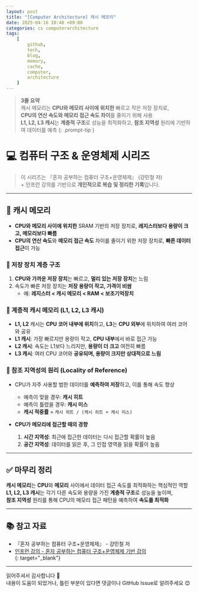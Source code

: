 ```yaml
---
layout: post
title: "[Computer Architecture] 캐시 메모리"
date: 2025-04-16 10:48 +09:00
categories: cs computerarchitecture
tags:
    [
        github,
        tech,
        blog,
        memory,
        cache,
        computer,
        architecture
    ]
---
```


> **3줄 요약**
<br>캐시 메모리는 **CPU와 메모리 사이에 위치한** 빠르고 작은 저장 장치로,
<br>**CPU의 연산 속도와 메모리 접근 속도 차이**를 줄이기 위해 사용
<br>**L1, L2, L3 캐시**는 **계층적 구조**로 성능을 최적화하고, **참조 지역성** 원리에 기반하여 데이터를 예측
{: .prompt-tip }

# 💻 컴퓨터 구조 & 운영체제 시리즈

> 이 시리즈는 『혼자 공부하는 컴퓨터 구조+운영체제』 (강민철 저)
> <br> + 인프런 강의를 기반으로 **개인적으로 복습 및 정리한 기록**입니다.

---

## 💾 캐시 메모리

- **CPU와 메모리 사이에 위치한** SRAM 기반의 저장 장치로, **레지스터보다 용량이 크고, 메모리보다 빠름**
- **CPU의 연산 속도**와 **메모리 접근 속도** 차이를 줄이기 위한 저장 장치로, **빠른 데이터 접근**이 가능

### 🔸 저장 장치 계층 구조

1. **CPU와 가까운 저장 장치**는 빠르고, **멀리 있는 저장 장치**는 느림  
2. 속도가 빠른 저장 장치는 **저장 용량이 작고, 가격이 비쌈**  
   - 예: **레지스터 < 캐시 메모리 < RAM < 보조기억장치**

### 🔸 계층적 캐시 메모리 (L1, L2, L3 캐시)

- **L1, L2** 캐시는 **CPU 코어 내부에 위치**하고, **L3**는 **CPU 외부**에 위치하여 여러 코어와 공유  
- **L1 캐시**: 가장 빠르지만 용량이 작고, **CPU 내부**에서 바로 접근 가능  
- **L2 캐시**: 속도는 L1보다 느리지만, **용량이 더 크고** 여전히 빠름  
- **L3 캐시**: 여러 CPU 코어와 **공유되며, 용량이 크지만 상대적으로 느림**

### 🔸 참조 지역성의 원리 (Locality of Reference)

- CPU가 자주 사용할 법한 데이터를 **예측하여 저장**하고, 이를 통해 속도 향상  
  - 예측이 맞을 경우: **캐시 히트**  
  - 예측이 틀렸을 경우: **캐시 미스**  
  - **캐시 적중률** = `캐시 히트 / (캐시 히트 + 캐시 미스)`
  
- **CPU가 메모리에 접근할 때의 경향**  
  1. **시간 지역성**: 최근에 접근한 데이터는 다시 접근할 확률이 높음  
  2. **공간 지역성**: 데이터를 읽은 후, 그 인접 영역을 읽을 확률이 높음

---

## ✅ 마무리 정리

**캐시 메모리**는 **CPU**와 **메모리** 사이에서 데이터 접근 속도를 최적화하는 핵심적인 역할  
**L1, L2, L3 캐시**는 각기 다른 속도와 용량을 가진 **계층적 구조**로 성능을 높이며,  
**참조 지역성** 원리를 통해 CPU의 메모리 접근 패턴을 예측하여 **속도를 최적화**

---

## 📚 참고 자료

- 『혼자 공부하는 컴퓨터 구조+운영체제』 - 강민철 저  
- [인프런 강의 - 혼자 공부하는 컴퓨터 구조+운영체제 기반 강의](https://www.inflearn.com/course/%ED%98%BC%EC%9E%90-%EA%B3%B5%EB%B6%80%ED%95%98%EB%8A%94-%EC%BB%B4%ED%93%A8%ED%84%B0%EA%B5%AC%EC%A1%B0-%EC%9A%B4%EC%98%81%EC%B2%B4%EC%A0%9C)  
{: target="_blank"}

---

읽어주셔서 감사합니다 🙌  
내용이 도움이 되었거나, 틀린 부분이 있다면 댓글이나 GitHub Issue로 알려주세요 😊

